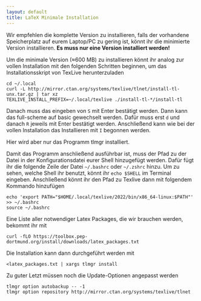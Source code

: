 ```yaml
---
layout: default
title: LaTeX Minimale Installation
---
```


Wir empfehlen die komplette Version zu installieren, falls der vorhandene Speicherplatz auf eurem Laptop/PC zu gering ist, könnt ihr die minimierte Version installieren.
**Es muss nur eine Version installiert werden!**


Um die minimale Version (≈600 MB) zu installieren könnt ihr analog zur vollen Installation mit den folgenden Schritten beginnen, um das Installationsskript von TexLive herunterzuladen

```
cd ~/.local
curl -L http://mirror.ctan.org/systems/texlive/tlnet/install-tl-unx.tar.gz | tar xz
TEXLIVE_INSTALL_PREFIX=~/.local/texlive ./install-tl-*/install-tl
```
Danach muss das eingeben von `S`  mit Enter bestätigt werden. Dann kann das full-scheme auf basic gewechselt werden.
Dafür muss erst `d` und danach `R` jeweils mit Enter bestätigt werden.
Anschließend kann wie bei der vollen Installation das Installieren mit `I` begonnen werden.

Hier wird aber nur das Programm tlmgr installiert. 

Damit das Programm anschließend ausführbar ist, muss der Pfad zu der Datei in der Konfigurationsdatei eurer Shell hinzugefügt werden.
Dafür fügt ihr die folgende Zeile der Datei `~/.bashrc` oder `~/.zshrc` hinzu. 
Um zu sehen, welche Shell ihr benutzt, könnt ihr `echo $SHELL` im Terminal eingeben.
Anschließend könnt ihr den Pfad zu Texlive dann mit folgendem Kommando hinzufügen
```
echo 'export PATH="$HOME/.local/texlive/2022/bin/x86_64-linux:$PATH"' >> ~/.bashrc
source ~/.bashrc
```

Eine Liste aller notwendiger Latex Packages, die wir brauchen werden, bekommt ihr mit
```
curl -fLO https://toolbox.pep-dortmund.org/install/downloads/latex_packages.txt
```
Die Installation kann dann durchgeführt werden mit 
```
<latex_packages.txt | xargs tlmgr install 
```
Zu guter Letzt müssen noch die Update-Optionen angepasst werden
```
tlmgr option autobackup -- -1
tlmgr option repository http://mirror.ctan.org/systems/texlive/tlnet
```